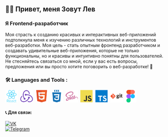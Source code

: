 ## :man_technologist: Привет, меня Зовут Лев
### Я Frontend-разработчик
Моя страсть к созданию красивых и интерактивных веб-приложений подтолкнула меня к изучению различных технологий и инструментов веб-разработки.
Моя цель - стать опытным фронтенд разработчиком и создавать удивительные веб-приложения, которые не только функциональны, но и красивы и интуитивно понятны для пользователей.
Не стесняйтесь связаться со мной, если у вас есть вопросы, предложения или вы просто хотите поговорить о веб-разработке! 🚀

### :hammer_and_wrench: Languages and Tools :
<div>
  <img src="https://github.com/devicons/devicon/blob/master/icons/react/react-original-wordmark.svg" title="React" alt="React" width="40" height="40"/>&nbsp;
  <img src="https://github.com/devicons/devicon/blob/master/icons/redux/redux-original.svg" title="Redux" alt="Redux " width="40" height="40"/>&nbsp;
  <img src="https://github.com/devicons/devicon/blob/master/icons/html5/html5-original.svg" title="HTML5" alt="HTML" width="40" height="40"/>&nbsp;
  <img src="https://github.com/devicons/devicon/blob/master/icons/css3/css3-plain-wordmark.svg"  title="CSS3" alt="CSS" width="40" height="40"/>&nbsp;
  <img src="https://github.com/devicons/devicon/blob/master/icons/sass/sass-original.svg"  title="SASS" alt="SASS" width="40" height="40"/>&nbsp;
  <img src="https://github.com/devicons/devicon/blob/master/icons/javascript/javascript-original.svg" title="JavaScript" alt="JavaScript" width="40" height="40"/>&nbsp;
  <img src="https://github.com/devicons/devicon/blob/master/icons/typescript/typescript-original.svg" title="TypeScript" alt="TypeScript" width="40" height="40"/>&nbsp;
  <img src="https://github.com/devicons/devicon/blob/master/icons/git/git-original-wordmark.svg" title="Git" **alt="Git" width="40" height="40"/>
  <img src="https://github.com/devicons/devicon/blob/master/icons/figma/figma-original.svg" title="Figma" **alt="Figma" width="40" height="40"/>
</div>


#### 📞  Для связи:
<a href="https://vk.com/levsmirnov1999" target="_blank" rel="noreferrer"><img src="https://img.shields.io/badge/VK-blue?logo=VK" alt="VK"/></a>\
<a href="https://t.me/LaskaYolo" target="_blank" rel="noreferrer"><img src="https://img.shields.io/badge/Telegram-blue?logo=Telegram" alt="Telegram"/></a>
